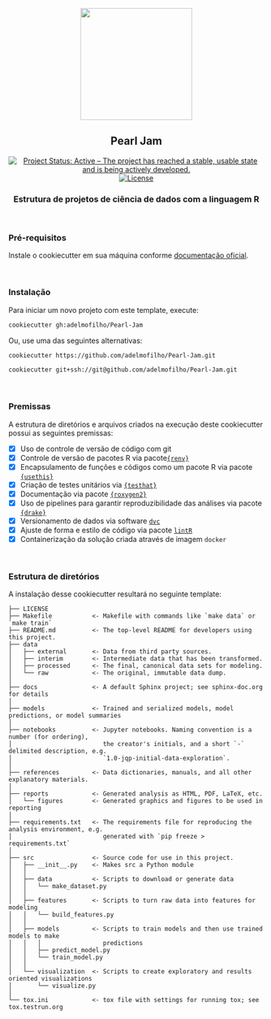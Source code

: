 <p align="center"><img src="https://vignette.wikia.nocookie.net/jjba/images/4/49/PearlJam_KeyArt.png/revision/latest?cb=20160603183904" align="center" height=220/>
</p>

<h2 align="center">Pearl Jam</h2>

<p align="center">
<a href="http://www.repostatus.org/#active"><img alt="Project Status: Active – The project has reached a stable, usable state and is being actively developed." src="https://www.repostatus.org/badges/latest/active.svg"></a>
<a href="https://www.gnu.org/licenses/gpl-3.0"><img alt="License" src="https://img.shields.io/badge/License-GPLv3-blue.svg"></a>

<br>

<h3 align="center">Estrutura de projetos de ciência de dados com a linguagem R</h3>

<br>

### Pré-requisitos

Instale o cookiecutter em sua máquina conforme [documentação oficial](https://cookiecutter.readthedocs.io/en/1.7.0/installation.html).

<br>

### Instalação

Para iniciar um novo projeto com este template, execute:

```sh
cookiecutter gh:adelmofilho/Pearl-Jam
```

Ou, use uma das seguintes alternativas:

```sh
cookiecutter https://github.com/adelmofilho/Pearl-Jam.git

cookiecutter git+ssh://git@github.com/adelmofilho/Pearl-Jam.git
```

<br>

### Premissas

A estrutura de diretórios e arquivos criados na execução deste cookiecutter possui as seguintes premissas:

- [x] Uso de controle de versão de código com git
- [x] Controle de versão de pacotes R via pacote[`{renv}`](https://rstudio.github.io/renv/articles/renv.html)
- [x] Encapsulamento de funções e códigos como um pacote R via pacote [`{usethis}`](https://usethis.r-lib.org/)
- [x] Criação de testes unitários via [`{testhat}`](https://testthat.r-lib.org/)
- [x] Documentação via pacote [`{roxygen2}`](https://cran.r-project.org/web/packages/roxygen2/vignettes/roxygen2.html)
- [x] Uso de pipelines para garantir reproduzibilidade das análises via pacote [`{drake}`](https://docs.ropensci.org/drake/)
- [x] Versionamento de dados via software [`dvc`](https://dvc.org/)
- [x] Ajuste de forma e estilo de código via pacote [`lintR`](https://github.com/jimhester/lintr)
- [x] Containerização da solução criada através de imagem `docker`

<br>

### Estrutura de diretórios

A instalação desse cookiecutter resultará no seguinte template:

```
├── LICENSE
├── Makefile           <- Makefile with commands like `make data` or `make train`
├── README.md          <- The top-level README for developers using this project.
├── data
│   ├── external       <- Data from third party sources.
│   ├── interim        <- Intermediate data that has been transformed.
│   ├── processed      <- The final, canonical data sets for modeling.
│   └── raw            <- The original, immutable data dump.
│
├── docs               <- A default Sphinx project; see sphinx-doc.org for details
│
├── models             <- Trained and serialized models, model predictions, or model summaries
│
├── notebooks          <- Jupyter notebooks. Naming convention is a number (for ordering),
│                         the creator's initials, and a short `-` delimited description, e.g.
│                         `1.0-jqp-initial-data-exploration`.
│
├── references         <- Data dictionaries, manuals, and all other explanatory materials.
│
├── reports            <- Generated analysis as HTML, PDF, LaTeX, etc.
│   └── figures        <- Generated graphics and figures to be used in reporting
│
├── requirements.txt   <- The requirements file for reproducing the analysis environment, e.g.
│                         generated with `pip freeze > requirements.txt`
│
├── src                <- Source code for use in this project.
│   ├── __init__.py    <- Makes src a Python module
│   │
│   ├── data           <- Scripts to download or generate data
│   │   └── make_dataset.py
│   │
│   ├── features       <- Scripts to turn raw data into features for modeling
│   │   └── build_features.py
│   │
│   ├── models         <- Scripts to train models and then use trained models to make
│   │   │                 predictions
│   │   ├── predict_model.py
│   │   └── train_model.py
│   │
│   └── visualization  <- Scripts to create exploratory and results oriented visualizations
│       └── visualize.py
│
└── tox.ini            <- tox file with settings for running tox; see tox.testrun.org
```
